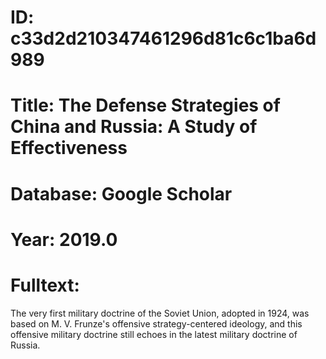 # ID: c33d2d210347461296d81c6c1ba6d989
# Title: The Defense Strategies of China and Russia: A Study of Effectiveness
# Database: Google Scholar
# Year: 2019.0
# Fulltext:
The very first military doctrine of the Soviet Union, adopted in 1924, was based on M. V. Frunze's offensive strategy-centered ideology, and this offensive military doctrine still echoes in the latest military doctrine of Russia.